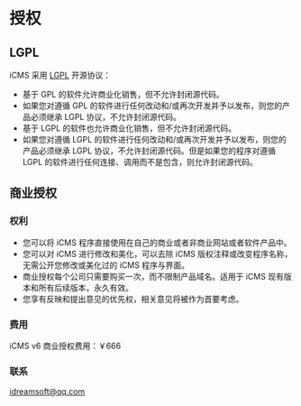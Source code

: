 #	授权

##	LGPL

iCMS 采用 [LGPL](http://www.gnu.org/licenses/lgpl-2.1.html) 开源协议：

*	基于 GPL 的软件允许商业化销售，但不允许封闭源代码。
*	如果您对遵循 GPL 的软件进行任何改动和/或再次开发并予以发布，则您的产品必须继承 LGPL 协议，不允许封闭源代码。
*	基于 LGPL 的软件也允许商业化销售，但不允许封闭源代码。
*	如果您对遵循 LGPL 的软件进行任何改动和/或再次开发并予以发布，则您的产品必须继承 LGPL 协议，不允许封闭源代码。但是如果您的程序对遵循 LGPL 的软件进行任何连接、调用而不是包含，则允许封闭源代码。

##	商业授权

### 权利

*	您可以将 iCMS 程序直接使用在自己的商业或者非商业网站或者软件产品中。
*	您可以对 iCMS 进行修改和美化，可以去除 iCMS 版权注释或改变程序名称，无需公开您修改或美化过的 iCMS 程序与界面。
*	商业授权每个公司只需要购买一次，而不限制产品域名。适用于 iCMS 现有版本和所有后续版本，永久有效。
*	您享有反映和提出意见的优先权，相关意见将被作为首要考虑。

###	费用

iCMS v6 商业授权费用：￥666

###	联系

<idreamsoft@qq.com>

